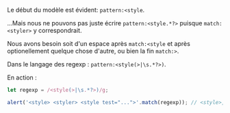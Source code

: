 
Le début du modèle est évident: `pattern:<style`.

...Mais nous ne pouvons pas juste écrire `pattern:<style.*?>` puisque `match:<styler>` y correspondrait.

Nous avons besoin soit d'un espace après `match:<style` et après optionellement quelque chose d'autre, ou bien la fin `match:>`.

Dans le langage des regexp : `pattern:<style(>|\s.*?>)`.

En action :

```js run
let regexp = /<style(>|\s.*?>)/g;

alert('<style> <styler> <style test="...">'.match(regexp)); // <style>, <style test="...">
```
